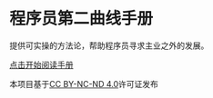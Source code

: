 # 程序员第二曲线手册

提供可实操的方法论，帮助程序员寻求主业之外的发展。

<a href="https://symbol.iamkasong.com">点击开始阅读手册</a>

本项目基于[CC BY-NC-ND 4.0](https://creativecommons.org/licenses/by-nc-nd/4.0/)许可证发布
